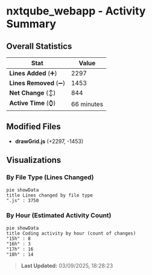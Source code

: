 # nxtqube_webapp - Activity Summary 

## Overall Statistics

| Stat                   | Value                                                             |
| ---------------------- | ----------------------------------------------------------------- |
| **Lines Added** (➕)   | 2297                                          |
| **Lines Removed** (➖) | 1453                                        |
| **Net Change** (↕)    | 844                |
| **Active Time** (⌚)   | 66 minutes |


## Modified Files
- **drawGrid.js** (+2297, -1453)

## Visualizations

### By File Type (Lines Changed)

```mermaid
pie showData
title Lines changed by file type
".js" : 3750
```

### By Hour (Estimated Activity Count)

```mermaid
pie showData
title Coding activity by hour (count of changes)
"15h" : 8
"16h" : 3
"17h" : 16
"18h" : 14
```


> **Last Updated:** 03/09/2025, 18:28:23